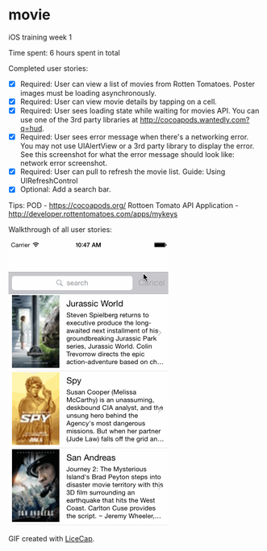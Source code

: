 # movie

iOS training week 1

Time spent: 6 hours spent in total

Completed user stories:
 * [x] Required: User can view a list of movies from Rotten Tomatoes. Poster images must be loading asynchronously.
 * [x] Required: User can view movie details by tapping on a cell.
 * [x] Required: User sees loading state while waiting for movies API. You can use one of the 3rd party libraries at http://cocoapods.wantedly.com?q=hud.
 * [x] Required: User sees error message when there's a networking error. You may not use UIAlertView or a 3rd party library to display the error. See this screenshot for what the error message should look like: network error screenshot.
 * [x] Required: User can pull to refresh the movie list. Guide: Using UIRefreshControl
 * [x] Optional: Add a search bar.

Tips:
POD - https://cocoapods.org/
Rottoen Tomato API Application - http://developer.rottentomatoes.com/apps/mykeys

Walkthrough of all user stories:

![Video Walkthrough](movie_demo.gif)

GIF created with [LiceCap](http://www.cockos.com/licecap/).
